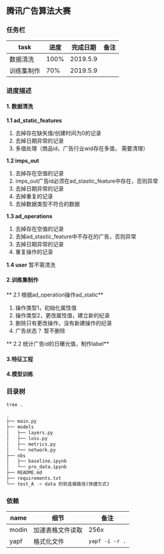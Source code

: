 ## 腾讯广告算法大赛

### 任务栏

|task|进度|完成日期|备注|
|---|---|---|---|
|数据清洗|100%|2019.5.9||
|训练集制作|70%|2019.5.9||


### 进度描述
#### 1. 数据清洗
**1.1 ad_static_features**
1. 去掉存在缺失值/创建时间为0的记录
2. 去掉日期异常的记录
3. 多值处理（商品id，广告行业wid存在多值， 需要清理）

**1.2 imps_out**
1. 去掉存在空值的记录
2. imps_out广告id必须在ad_stastic_feature中存在，否则异常
3. 去掉日期异常的记录
4. 去掉重复的记录
5. 去掉数据类型不符合的数据

**1.3 ad_operations**
1. 去掉存在空值的记录
2. 去掉ad_stastic_feature中不存在的广告，否则异常
3. 去掉日期异常的记录
4. 重复操作的记录

**1.4 user**
暂不需清洗

#### 2.训练集制作
** 2.1 根据ad_operation操作ad_static**
1. 操作类型1，初始化属性值
2. 操作类型2，更改属性值，建立新的纪录
3. 删除只有更改操作，没有新建操作的纪录
4. 广告状态？ 暂不删除

** 2.2 统计广告id的日曝光值，制作label**


#### 3.特征工程

#### 4.模型训练



### 目录树

```bash
tree .

.
├── main.py
├── models
│   ├── layers.py
│   ├── loss.py
│   ├── metrics.py
│   └── network.py
├── nbs
│   ├── baseline.ipynb
│   └── pro_data.ipynb
├── README.md
├── requirements.txt
└── test_A -> data 的软连接路径(快捷方式)

```

### 依赖

|name|细节|备注|
|---|---|---|
|modin|加速表格文件读取|256x|
|yapf|格式化文件|`yapf -i -r .`|
